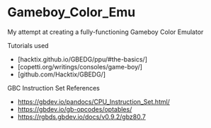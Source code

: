 # Gameboy_Color_Emu
My attempt at creating a fully-functioning Gameboy Color Emulator

Tutorials used
- [hacktix.github.io/GBEDG/ppu/#the-basics/]
- [copetti.org/writings/consoles/game-boy/]
- [github.com/Hacktix/GBEDG/]

GBC Instruction Set References
- https://gbdev.io/pandocs/CPU_Instruction_Set.html/
- https://gbdev.io/gb-opcodes/optables/
- https://rgbds.gbdev.io/docs/v0.9.2/gbz80.7
